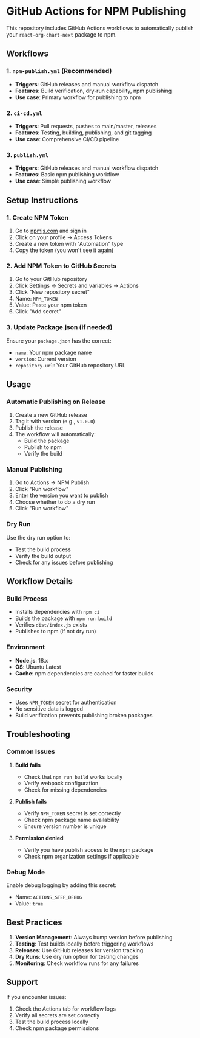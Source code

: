 # GitHub Actions for NPM Publishing

This repository includes GitHub Actions workflows to automatically publish your `react-org-chart-next` package to npm.

## Workflows

### 1. `npm-publish.yml` (Recommended)
- **Triggers**: GitHub releases and manual workflow dispatch
- **Features**: Build verification, dry-run capability, npm publishing
- **Use case**: Primary workflow for publishing to npm

### 2. `ci-cd.yml`
- **Triggers**: Pull requests, pushes to main/master, releases
- **Features**: Testing, building, publishing, and git tagging
- **Use case**: Comprehensive CI/CD pipeline

### 3. `publish.yml`
- **Triggers**: GitHub releases and manual workflow dispatch
- **Features**: Basic npm publishing workflow
- **Use case**: Simple publishing workflow

## Setup Instructions

### 1. Create NPM Token
1. Go to [npmjs.com](https://www.npmjs.com) and sign in
2. Click on your profile → Access Tokens
3. Create a new token with "Automation" type
4. Copy the token (you won't see it again)

### 2. Add NPM Token to GitHub Secrets
1. Go to your GitHub repository
2. Click Settings → Secrets and variables → Actions
3. Click "New repository secret"
4. Name: `NPM_TOKEN`
5. Value: Paste your npm token
6. Click "Add secret"

### 3. Update Package.json (if needed)
Ensure your `package.json` has the correct:
- `name`: Your npm package name
- `version`: Current version
- `repository.url`: Your GitHub repository URL

## Usage

### Automatic Publishing on Release
1. Create a new GitHub release
2. Tag it with version (e.g., `v1.0.0`)
3. Publish the release
4. The workflow will automatically:
   - Build the package
   - Publish to npm
   - Verify the build

### Manual Publishing
1. Go to Actions → NPM Publish
2. Click "Run workflow"
3. Enter the version you want to publish
4. Choose whether to do a dry run
5. Click "Run workflow"

### Dry Run
Use the dry run option to:
- Test the build process
- Verify the build output
- Check for any issues before publishing

## Workflow Details

### Build Process
- Installs dependencies with `npm ci`
- Builds the package with `npm run build`
- Verifies `dist/index.js` exists
- Publishes to npm (if not dry run)

### Environment
- **Node.js**: 18.x
- **OS**: Ubuntu Latest
- **Cache**: npm dependencies are cached for faster builds

### Security
- Uses `NPM_TOKEN` secret for authentication
- No sensitive data is logged
- Build verification prevents publishing broken packages

## Troubleshooting

### Common Issues

1. **Build fails**
   - Check that `npm run build` works locally
   - Verify webpack configuration
   - Check for missing dependencies

2. **Publish fails**
   - Verify `NPM_TOKEN` secret is set correctly
   - Check npm package name availability
   - Ensure version number is unique

3. **Permission denied**
   - Verify you have publish access to the npm package
   - Check npm organization settings if applicable

### Debug Mode
Enable debug logging by adding this secret:
- Name: `ACTIONS_STEP_DEBUG`
- Value: `true`

## Best Practices

1. **Version Management**: Always bump version before publishing
2. **Testing**: Test builds locally before triggering workflows
3. **Releases**: Use GitHub releases for version tracking
4. **Dry Runs**: Use dry run option for testing changes
5. **Monitoring**: Check workflow runs for any failures

## Support

If you encounter issues:
1. Check the Actions tab for workflow logs
2. Verify all secrets are set correctly
3. Test the build process locally
4. Check npm package permissions

